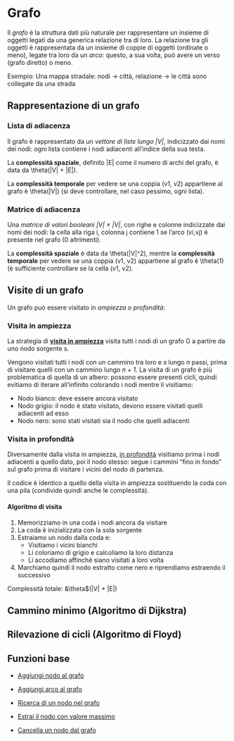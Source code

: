 # Grafo

Il *grafo* è la struttura dati più naturale per rappresentare un insieme di oggetti legati da una generica relazione tra di loro.
La relazione tra gli oggetti è rappresentata da un insieme di coppie di oggetti (ordinate o meno), legate tra loro da un *arco*: questo, a sua volta, può avere un verso (grafo diretto) o meno.

Esempio: Una mappa stradale: nodi → città, relazione → le città sono collegate da una strada

## Rappresentazione di un grafo

### Lista di adiacenza

Il grafo è rappresentato da un *vettore di liste lungo |V|*, indicizzato dai nomi dei nodi: ogni lista contiene i nodi adiacenti all’indice della sua testa.

La **complessità spaziale**, definito |E| come il numero di archi del grafo, è data da \theta(|V| + |E|).

La **complessità temporale** per vedere se una coppia (v1, v2) appartiene al grafo è \theta(|V|) (si deve controllare, nel caso pessimo, ogni lista).

### Matrice di adiacenza

Una *matrice di valori booleani |V| × |V|*, con righe e colonne indicizzate dai nomi dei nodi: la cella alla riga i, colonna j contiene 1 se l’arco (vi,vj) è presente nel grafo (0 altrimenti).

La **complessità spaziale** è data da \theta(|V|^2), mentre la **complessità temporale** per vedere se una coppia (v1, v2) appartiene al grafo è \theta(1) (è sufficiente controllare se la cella (v1, v2).

## Visite di un grafo

Un grafo può essere visitato in *ampiezza* o *profondità*:

### Visita in ampiezza

La strategia di **[visita in ampiezza](https://github.com/FrancescoCalasso/Algorithms-and-Data-Structures/blob/a3c66c95fc49dda63f33791e671dfa250db2bb13/src/main/java/model/struct/Grafo.java#L210)** visita tutti i nodi di un grafo G a partire da uno nodo sorgente s.

Vengono visitati tutti i nodi con un cammino tra loro e *s* lungo *n* passi, prima di visitare quelli con un cammino lungo *n + 1*.
La visita di un grafo è più problematica di quella di un albero: possono essere presenti cicli, quindi evitiamo di iterare all’infinito colorando i nodi mentre li visitiamo:
* Nodo bianco: deve essere ancora visitato
* Nodo grigio: il nodo è stato visitato, devono essere visitati quelli adiacenti ad esso
* Nodo nero: sono stati visitati sia il nodo che quelli adiacenti

### Visita in profondità

Diversamente dalla visita in ampiezza, [in profondità](https://github.com/FrancescoCalasso/Algorithms-and-Data-Structures/blob/a3c66c95fc49dda63f33791e671dfa250db2bb13/src/main/java/model/struct/Grafo.java#L256) visitiamo prima i nodi adiacenti a quello dato, poi il nodo stesso: segue i cammini “fino in fondo” sul grafo prima di visitare i vicini del nodo di partenza.

Il codice è identico a quello della visita in ampiezza sostituendo la coda con una pila (condivide quindi anche le complessità).

#### Algoritmo di visita 

1. Memorizziamo in una coda i nodi ancora da visitare
2. La coda è inizializzata con la sola sorgente
3. Estraiamo un nodo dalla coda e:
   * Visitiamo i vicini bianchi
   * Li coloriamo di grigio e calcoliamo la loro distanza 
   * Li accodiamo affinchè siano visitati a loro volta
4. Marchiamo quindi il nodo estratto come nero e riprendiamo estraendo il successivo

Complessità totale: &\theta$(|V| + |E|)

## Cammino minimo (Algoritmo di Dijkstra)

## Rilevazione di cicli (Algoritmo di Floyd)

## Funzioni base

* [Aggiungi nodo al grafo](/src/main/java/model/struct/Grafo.java)

* [Aggiungi arco al grafo](/src/main/java/model/struct/Grafo.java)

* [Ricerca di un nodo nel grafo](/src/main/java/model/struct/Grafo.java)

* [Estrai il nodo con valore massimo](/src/main/java/model/struct/Grafo.java)

* [Cancella un nodo dal grafo](/src/main/java/model/struct/Grafo.java)

